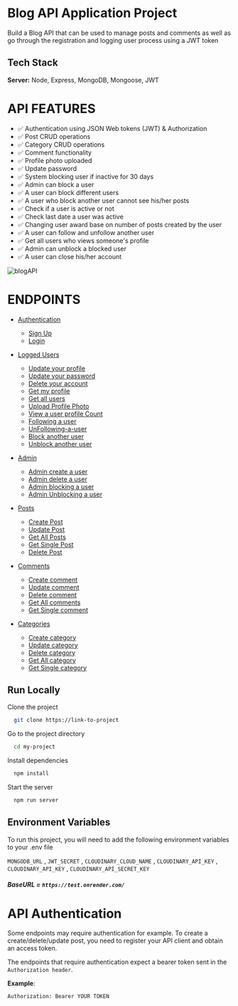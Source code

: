 # Blog API Application Project

Build a Blog API that can be used to manage posts and comments as well as go through the registration and logging user process using a JWT token

## Tech Stack

**Server:** Node, Express, MongoDB, Mongoose, JWT

# API FEATURES

- ✅ Authentication using JSON Web tokens (JWT) & Authorization
- ✅ Post CRUD operations
- ✅ Category CRUD operations
- ✅ Comment functionality
- ✅ Profile photo uploaded
- ✅ Update password
- ✅ System blocking user if inactive for 30 days
- ✅ Admin can block a user
- ✅ A user can block different users
- ✅ A user who block another user cannot see his/her posts
- ✅ Check if a user is active or not
- ✅ Check last date a user was active
- ✅ Changing user award base on number of posts created by the user
- ✅ A user can follow and unfollow another user
- ✅ Get all users who views someone's profile
- ✅ Admin can unblock a blocked user
- ✅ A user can close his/her account

![blogAPI](https://user-images.githubusercontent.com/82850895/215177113-97ec1687-c513-4b87-af33-bf98a25ae2a1.png)

# ENDPOINTS

- [Authentication](#Authentication)

  - [ Sign Up ](#Sign-Up)
  - [ Login ](#Login)

- [Logged Users](#Logged-Users)

  - [Update your profile](#Update-your-profile)
  - [Update your password](#Update-user-password)
  - [Delete your account](#Delete-your-account)
  - [Get my profile](#get-my-profile)
  - [Get all users](#Get-all-users)
  - [Upload Profile Photo](#Upload-Profile-Photo)
  - [View a user profile Count](#view-a-user-profile)
  - [Following a user](#Following-a-user)
  - [UnFollowing-a-user](#UnFollowing-a-user)
  - [Block another user](#Block-user)
  - [Unblock another user](#Unblock-user)

- [Admin](#admin)

  - [Admin create a user](#Admin-create-a-user)
  - [Admin delete a user](#Admin-delete-a-user)
  - [Admin blocking a user](#Admin-blocking-a-user)
  - [Admin Unblocking a user](#Admin-unblocking-a-user)

- [Posts](#Posts)

  - [Create Post](#Create-Post)
  - [Update Post](#Update-Post)
  - [Get All Posts](#Get-All-Posts)
  - [Get Single Post](#Get-Single-Post)
  - [Delete Post](#Delete-Post)

- [Comments](#Comments)

  - [Create comment](#Create-Comment)
  - [Update comment](#Update-Comment)
  - [Delete comment](#Delete-Comment)
  - [Get All comments](#Get-All-Comment)
  - [Get Single comment](#Get-Single-Comment)

- [Categories](#Categories)
  - [Create category](#Create-Category)
  - [Update category](#Update-Category)
  - [Delete category](#Delete-Category)
  - [Get All category](#Get-All-Category)
  - [Get Single category](#Get-Single-Category)

## Run Locally

Clone the project

```bash
  git clone https://link-to-project
```

Go to the project directory

```bash
  cd my-project
```

Install dependencies

```bash
  npm install
```

Start the server

```bash
  npm run server
```

## Environment Variables

To run this project, you will need to add the following environment variables to your .env file

`MONGODB_URL` , `JWT_SECRET` , `CLOUDINARY_CLOUD_NAME` , `CLOUDINARY_API_KEY` , `CLOUDINARY_API_KEY` , `CLOUDINARY_API_SECRET_KEY`

##### BaseURL = `https://test.onrender.com/`

# API Authentication

Some endpoints may require authentication for example. To create a create/delete/update post, you need to register your API client and obtain an access token.

The endpoints that require authentication expect a bearer token sent in the `Authorization header`.

**Example**:

`Authorization: Bearer YOUR TOKEN`
